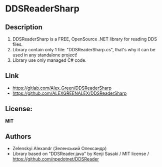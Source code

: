 # DDSReaderSharp

## Description
1. DDSReaderSharp is a FREE, OpenSource .NET library for reading DDS files.
2. Library contain only 1 file: "DDSReaderSharp.cs", that's why it can be used in any standalone project!
3. Library use only managed C# code.

## Link
* https://gitlab.com/Alex_Green/DDSReaderSharp
* https://github.com/ALEXGREENALEX/DDSReaderSharp

## License:
**MIT**

## Authors
* Zelenskyi Alexandr (Зеленський Олександр)
* Library based on "DDSReader.java" by Kenji Sasaki / MIT license / https://github.com/npedotnet/DDSReader